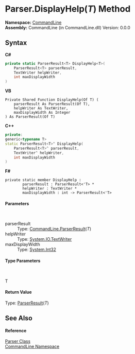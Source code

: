 # Parser.DisplayHelp(*T*) Method 
 

**Namespace:**&nbsp;<a href="N_CommandLine">CommandLine</a><br />**Assembly:**&nbsp;CommandLine (in CommandLine.dll) Version: 0.0.0

## Syntax

**C#**<br />
``` C#
private static ParserResult<T> DisplayHelp<T>(
	ParserResult<T> parserResult,
	TextWriter helpWriter,
	int maxDisplayWidth
)

```

**VB**<br />
``` VB
Private Shared Function DisplayHelp(Of T) ( 
	parserResult As ParserResult(Of T),
	helpWriter As TextWriter,
	maxDisplayWidth As Integer
) As ParserResult(Of T)
```

**C++**<br />
``` C++
private:
generic<typename T>
static ParserResult<T>^ DisplayHelp(
	ParserResult<T>^ parserResult, 
	TextWriter^ helpWriter, 
	int maxDisplayWidth
)
```

**F#**<br />
``` F#
private static member DisplayHelp : 
        parserResult : ParserResult<'T> * 
        helpWriter : TextWriter * 
        maxDisplayWidth : int -> ParserResult<'T> 

```


#### Parameters
&nbsp;<dl><dt>parserResult</dt><dd>Type: <a href="T_CommandLine_ParserResult_1">CommandLine.ParserResult</a>(*T*)<br /></dd><dt>helpWriter</dt><dd>Type: <a href="https://docs.microsoft.com/dotnet/api/system.io.textwriter" target="_blank">System.IO.TextWriter</a><br /></dd><dt>maxDisplayWidth</dt><dd>Type: <a href="https://docs.microsoft.com/dotnet/api/system.int32" target="_blank">System.Int32</a><br /></dd></dl>

#### Type Parameters
&nbsp;<dl><dt>T</dt><dd /></dl>

#### Return Value
Type: <a href="T_CommandLine_ParserResult_1">ParserResult</a>(*T*)

## See Also


#### Reference
<a href="T_CommandLine_Parser">Parser Class</a><br /><a href="N_CommandLine">CommandLine Namespace</a><br />